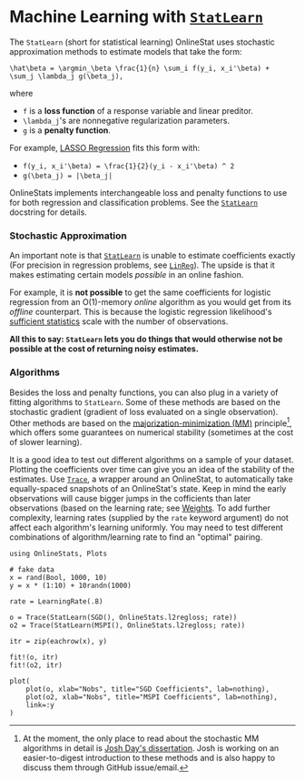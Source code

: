 # Machine Learning with [`StatLearn`](@ref)

The `StatLearn` (short for statistical learning) OnlineStat uses stochastic approximation methods to estimate models that take the form:

``\hat\beta = \argmin_\beta \frac{1}{n} \sum_i f(y_i, x_i'\beta) + \sum_j \lambda_j g(\beta_j),``

where

- ``f`` is a **loss function** of a response variable and linear preditor.
- ``\lambda_j``'s are nonnegative regularization parameters.
- ``g`` is a **penalty function**.

For example, [LASSO Regression](https://en.wikipedia.org/wiki/Lasso_(statistics)) fits this form with:

- ``f(y_i, x_i'\beta) = \frac{1}{2}(y_i - x_i'\beta) ^ 2``
- ``g(\beta_j) = |\beta_j|``

OnlineStats implements interchangeable loss and penalty functions to use for both regression and classification problems.  See the [`StatLearn`](@ref) docstring for details.

### Stochastic Approximation

An important note is that [`StatLearn`](@ref) is unable to estimate coefficients exactly (For precision in regression problems, see [`LinReg`](@ref)).  The upside is that it makes estimating certain models *possible* in an online fashion.

For example, it is **not possible** to get the same coefficients for logistic regression from an O(1)-memory *online* algorithm as you would get from its *offline* counterpart.  This is because the logistic regression likelihood's [sufficient statistics](https://en.wikipedia.org/wiki/Sufficient_statistic) scale with the number of observations.

**All this to say: `StatLearn` lets you do things that would otherwise not be possible at the cost of returning noisy estimates.**

### Algorithms

Besides the loss and penalty functions, you can also plug in a variety of fitting algorithms to `StatLearn`.  Some of these methods are based on the stochastic gradient (gradient of loss evaluated on a single observation).  Other methods are based on the [majorization-minimization (MM)](https://en.wikipedia.org/wiki/MM_algorithm) principle[^1], which offers some guarantees on numerical stability (sometimes at the cost of slower learning).

[^1]: At the moment, the only place to read about the stochastic MM algorithms in detail is [Josh Day's dissertation](https://en.wikipedia.org/wiki/MM_algorithm).  Josh is working on an easier-to-digest introduction to these methods and is also happy to discuss them through GitHub issue/email.

It is a good idea to test out different algorithms on a sample of your dataset.  Plotting the coefficients over time can give you an idea of the stability of the estimates.  Use [`Trace`](@ref), a wrapper around an OnlineStat, to automatically take equally-spaced snapshots of an OnlineStat's state.  Keep in mind the early observations will cause bigger jumps in the cofficients than later observations (based on the learning rate; see [Weights](@ref).  To add further complexity, learning rates (supplied by the `rate` keyword argument) do not affect each algorithm's learning uniformly.  You may need to test different combinations of algorithm/learning rate to find an "optimal" pairing.

```@example statsmodels
using OnlineStats, Plots

# fake data
x = rand(Bool, 1000, 10)
y = x * (1:10) + 10randn(1000)

rate = LearningRate(.8)

o = Trace(StatLearn(SGD(), OnlineStats.l2regloss; rate))
o2 = Trace(StatLearn(MSPI(), OnlineStats.l2regloss; rate))

itr = zip(eachrow(x), y)

fit!(o, itr)
fit!(o2, itr)

plot(
    plot(o, xlab="Nobs", title="SGD Coefficients", lab=nothing),
    plot(o2, xlab="Nobs", title="MSPI Coefficients", lab=nothing),
    link=:y
)
```
